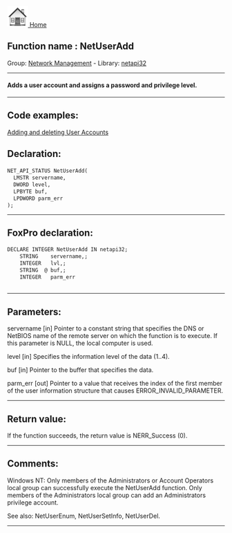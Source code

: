 [<img src="../../images/home.png"> Home ](https://github.com/VFPX/Win32API)  

## Function name : NetUserAdd
Group: [Network Management](../../functions_group.md#Network_Management)  -  Library: [netapi32](../../Libraries.md#netapi32)  
***  


#### Adds a user account and assigns a password and privilege level.

***  


## Code examples:
[Adding and deleting User Accounts](../../samples/sample_478.md)  

## Declaration:
```foxpro  
NET_API_STATUS NetUserAdd(
  LMSTR servername,
  DWORD level,
  LPBYTE buf,
  LPDWORD parm_err
);  
```  
***  


## FoxPro declaration:
```foxpro  
DECLARE INTEGER NetUserAdd IN netapi32;
	STRING    servername,;
	INTEGER   lvl,;
	STRING  @ buf,;
	INTEGER   parm_err
  
```  
***  


## Parameters:
servername 
[in] Pointer to a constant string that specifies the DNS or NetBIOS name of the remote server on which the function is to execute. If this parameter is NULL, the local computer is used.

level 
[in] Specifies the information level of the data (1..4). 

buf 
[in] Pointer to the buffer that specifies the data.

parm_err 
[out] Pointer to a value that receives the index of the first member of the user information structure that causes ERROR_INVALID_PARAMETER.  
***  


## Return value:
If the function succeeds, the return value is NERR_Success (0).  
***  


## Comments:
Windows NT:  Only members of the Administrators or Account Operators local group can successfully execute the NetUserAdd function. Only members of the Administrators local group can add an Administrators privilege account.  
  
See also: NetUserEnum, NetUserSetInfo, NetUserDel.  
  
***  

